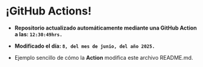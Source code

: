 # ¡GitHub Actions!
* **Repositorio actualizado automáticamente mediante una GitHub Action a las: `12:30:49hrs.`**
* **Modificado el día: `8, del mes de junio, del año 2025.`**

* Ejemplo sencillo de cómo la **Action** modifica este archivo README.md.
